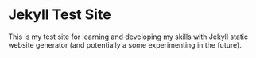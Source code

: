 # Jekyll Test Site

This is my test site for learning and developing my skills with Jekyll static website generator (and potentially a some experimenting in the future).
